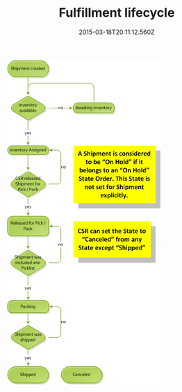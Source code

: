 ﻿---
title: Fulfillment lifecycle
description: Fulfillment lifecycle
layout: docs
date: 2015-03-18T20:11:12.560Z
priority: 1
---
<img src="../../../assets/images/docs/Shipmentstates.png" />
